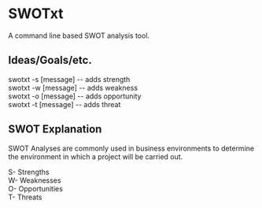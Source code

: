 # SWOTxt
A command line based SWOT analysis tool.

## Ideas/Goals/etc.
swotxt -s [message] -- adds strength  
swotxt -w [message] -- adds weakness  
swotxt -o [message] -- adds opportunity  
swotxt -t [message] -- adds threat  

## SWOT Explanation
SWOT Analyses are commonly used in business environments to determine the environment in which a project will be carried out.

S-  Strengths  
W-  Weaknesses  
O-  Opportunities  
T-  Threats  
